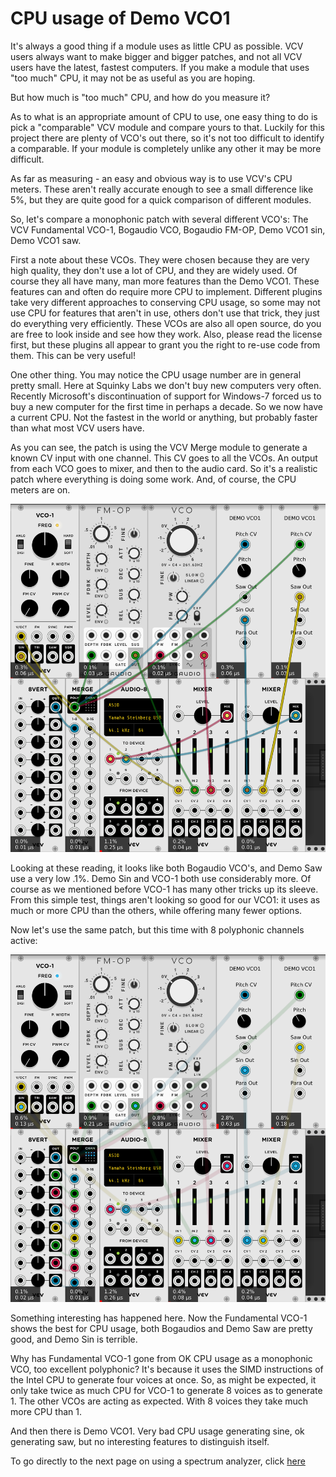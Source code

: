 # CPU usage of Demo VCO1

It's always a good thing if a module uses as little CPU as possible. VCV users always want to make bigger and bigger patches, and not all VCV users have the latest, fastest computers. If you make a module that uses "too much" CPU, it may not be as useful as you are hoping.

But how much is "too much" CPU, and how do you measure it?

As to what is an appropriate amount of CPU to use, one easy thing to do is pick a "comparable" VCV module and compare yours to that. Luckily for this project there are plenty of VCO's out there, so it's not too difficult to identify a comparable. If your module is completely unlike any other it may be more difficult.

As far as measuring - an easy and obvious way is to use VCV's CPU meters. These aren't really accurate enough to see a small difference like 5%, but they are quite good for a quick comparison of different modules.

So, let's compare a monophonic patch with several different VCO's: The VCV Fundamental VCO-1, Bogaudio VCO, Bogaudio FM-OP, Demo VCO1 sin, Demo VCO1 saw.

First a note about these VCOs. They were chosen because they are very high quality, they don't use a lot of CPU, and they are widely used. Of course they all have many, man more features than the Demo VCO1. These features can and often do require more CPU to implement. Different plugins take very different approaches to conserving CPU usage, so some may not use CPU for features that aren't in use, others don't use that trick, they just do everything very efficiently. These VCOs are also all open source, do you are free to look inside and see how they work. Also, please read the license first, but these plugins all appear to grant you the right to re-use code from them. This can be very useful!

One other thing. You may notice the CPU usage number are in general pretty small. Here at Squinky Labs we don't buy new computers very often. Recently Microsoft's discontinuation of support for Windows-7 forced us to buy a new computer for the first time in perhaps a decade. So we now have a current CPU. Not the fastest in the world or anything, but probably faster than what most VCV users have.

As you can see, the patch is using the VCV Merge module to generate a known CV input with one channel. This CV goes to all the VCOs. An output from each VCO goes to mixer, and then to the audio card. So it's a realistic patch where everything is doing some work. And, of course, the CPU meters are on.

![Monophonic CPU usage](./cpu-usage-1.png)

Looking at these reading, it looks like both Bogaudio VCO's, and Demo Saw use a very low .1%. Demo Sin and VCO-1 both use considerably more. Of course as we mentioned before VCO-1 has many other tricks up its sleeve. From this simple test, things aren't looking so good for our VCO1: it uses as much or more CPU than the others, while offering many fewer options.

 Now let's use the same patch, but this time with 8 polyphonic channels active:

 ![Polyphonic CPU usage](./cpu-usage-8.png)

 Something interesting has happened here. Now the Fundamental VCO-1 shows the best for CPU usage, both Bogaudios and Demo Saw are pretty good, and Demo Sin is terrible.

 Why has Fundamental VCO-1 gone from OK CPU usage as a monophonic VCO, too excellent polyphonic? It's because it uses the SIMD instructions of the Intel CPU to generate four voices at once. So, as might be expected, it only take twice as much CPU for VCO-1 to generate 8 voices as to generate 1. The other VCOs are acting as expected. With 8 voices they take much more CPU than 1.

 And then there is Demo VCO1. Very bad CPU usage generating sine, ok generating saw, but no interesting features to distinguish itself.

 To go directly to the next page on using a spectrum analyzer, click [here](./analyzer.md)
